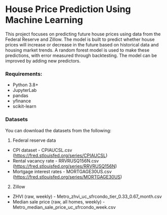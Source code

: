 <h1>House Price Prediction Using Machine Learning</h1>
<p>This project focuses on predicting future house prices using data from the Federal Reserve and Zillow. The model is built to predict whether house prices will increase or decrease in the future based on historical data and housing market trends. A random forest model is used to make these predictions, with error measured through backtesting. The model can be improved by adding new predictors.</p>

<h3>Requirements:</h3>

- Python 3.8+
- JupyterLab
- pandas
- yfinance
- scikit-learn

<h3>Datasets</h3>

You can download the datasets from the following:
1. Federal reserve data
- CPI dataset - CPIAUCSL.csv (https://fred.stlouisfed.org/series/CPIAUCSL)
- Rental vacancy rate - RRVRUSQ156N.csv (https://fred.stlouisfed.org/series/RRVRUSQ156N)
- Mortgage interest rates - MORTGAGE30US.csv (https://fred.stlouisfed.org/series/MORTGAGE30US)

2. Zillow
- ZHVI (raw, weekly) - Metro_zhvi_uc_sfrcondo_tier_0.33_0.67_month.csv
- Median sale price (raw, all homes, weekly) - Metro_median_sale_price_uc_sfrcondo_week.csv
